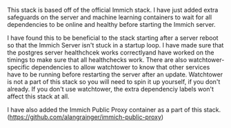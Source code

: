 This stack is based off of the official Immich stack. I have just added extra safeguards on the server and machine learning containers to wait for all dependencies to be online and healthy before starting the Immich server.

I have found this to be beneficial to the stack starting after a server reboot so that the Immich Server isn't stuck in a startup loop. I have made sure that the postgres server healthchcek works correctlyand have
worked on the timings to make sure that all healthchecks work. There are also watchtower-specific dependencies to allow watchtower to know that other services have to be running before restarting the server after an update.
Watchtower is not a part of this stack so you will need to spin it up yourself, if you don't already. If you don't use watchtower, the extra dependenciy labels won't affect this stack at all.

I have also added the Immich Public Proxy container as a part of this stack. (https://github.com/alangrainger/immich-public-proxy)
